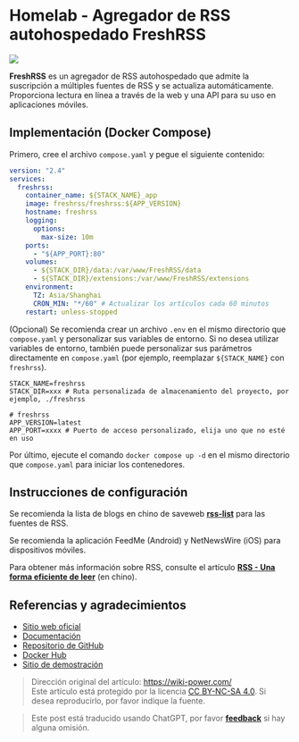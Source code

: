 # Homelab - Agregador de RSS autohospedado FreshRSS

![](https://wiki-media-1253965369.cos.ap-guangzhou.myqcloud.com/img/202304102312005.png)

**FreshRSS** es un agregador de RSS autohospedado que admite la suscripción a múltiples fuentes de RSS y se actualiza automáticamente. Proporciona lectura en línea a través de la web y una API para su uso en aplicaciones móviles.

## Implementación (Docker Compose)

Primero, cree el archivo `compose.yaml` y pegue el siguiente contenido:

```yaml title="compose.yaml"
version: "2.4"
services:
  freshrss:
    container_name: ${STACK_NAME}_app
    image: freshrss/freshrss:${APP_VERSION}
    hostname: freshrss
    logging:
      options:
        max-size: 10m
    ports:
      - "${APP_PORT}:80"
    volumes:
      - ${STACK_DIR}/data:/var/www/FreshRSS/data
      - ${STACK_DIR}/extensions:/var/www/FreshRSS/extensions
    environment:
      TZ: Asia/Shanghai
      CRON_MIN: "*/60" # Actualizar los artículos cada 60 minutos
    restart: unless-stopped
```

(Opcional) Se recomienda crear un archivo `.env` en el mismo directorio que `compose.yaml` y personalizar sus variables de entorno. Si no desea utilizar variables de entorno, también puede personalizar sus parámetros directamente en `compose.yaml` (por ejemplo, reemplazar `${STACK_NAME}` con `freshrss`).

```dotenv title=".env"
STACK_NAME=freshrss
STACK_DIR=xxx # Ruta personalizada de almacenamiento del proyecto, por ejemplo, ./freshrss

# freshrss
APP_VERSION=latest
APP_PORT=xxxx # Puerto de acceso personalizado, elija uno que no esté en uso
```

Por último, ejecute el comando `docker compose up -d` en el mismo directorio que `compose.yaml` para iniciar los contenedores.

## Instrucciones de configuración

Se recomienda la lista de blogs en chino de saveweb [**rss-list**](https://github.com/saveweb/rss-list) para las fuentes de RSS.

Se recomienda la aplicación FeedMe (Android) y NetNewsWire (iOS) para dispositivos móviles.

Para obtener más información sobre RSS, consulte el artículo [**RSS - Una forma eficiente de leer**](https://wiki-power.com/es/RSS-%E9%AB%98%E6%95%88%E7%8E%87%E7%9A%84%E9%98%85%E8%AF%BB%E6%96%B9%E5%BC%8F/) (en chino).

## Referencias y agradecimientos

- [Sitio web oficial](https://freshrss.org)
- [Documentación](https://github.com/FreshRSS/FreshRSS/tree/edge/Docker#docker-compose)
- [Repositorio de GitHub](https://github.com/FreshRSS/FreshRSS)
- [Docker Hub](https://hub.docker.com/r/freshrss/freshrss)
- [Sitio de demostración](https://demo.freshrss.org/i/?rid=64342708bf322)

> Dirección original del artículo: <https://wiki-power.com/>  
> Este artículo está protegido por la licencia [CC BY-NC-SA 4.0](https://creativecommons.org/licenses/by/4.0/deed.zh). Si desea reproducirlo, por favor indique la fuente.

> Este post está traducido usando ChatGPT, por favor [**feedback**](https://github.com/linyuxuanlin/Wiki_MkDocs/issues/new) si hay alguna omisión.
